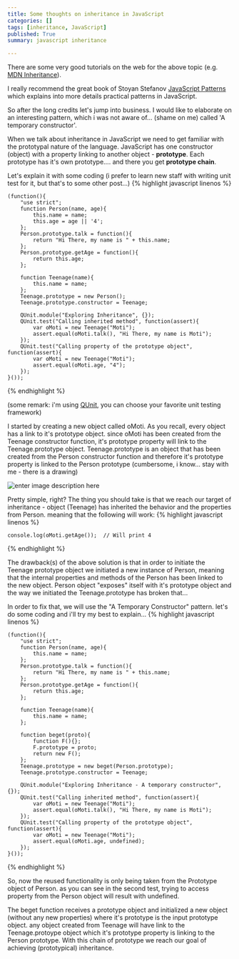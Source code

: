 ```yaml
---
title: Some thoughts on inheritance in JavaScript
categories: []
tags: [inheritance, JavaScript]
published: True
summary: javascript inheritance

---
```


There are some very good tutorials on the web for the above topic (e.g. [MDN Inheritance](https://developer.mozilla.org/en-US/docs/Web/JavaScript/Inheritance_and_the_prototype_chain)).

I really recommend the great book of Stoyan Stefanov [JavaScript Patterns](http://shop.oreilly.com/product/9780596806767.do) which explains into more details practical patterns in JavaScript.

So after the long credits let's jump into business. I would like to elaborate on an interesting pattern, which i was not aware of... (shame on me) called 'A temporary constructor'.

When we talk about inheritance in JavaScript we need to get familiar with the prototypal nature of the language. JavaScript has one constructor (object) with a property linking to another object - **prototype**. Each prototype has it's own prototype.... and there you get **prototype chain**.

Let's explain it with some coding (i prefer to learn new staff with writing unit test for it, but that's to some other post...)
{% highlight javascript linenos %}

    (function(){
	    "use strict";
	    function Person(name, age){
		    this.name = name;
		    this.age = age || '4';
	    };
	    Person.prototype.talk = function(){
		    return "Hi There, my name is " + this.name;
	    };
	    Person.prototype.getAge = function(){
		    return this.age;
	    };
	    
	    function Teenage(name){
		    this.name = name;
	    };
	    Teenage.prototype = new Person();
	    Teenage.prototype.constructor = Teenage;

		QUnit.module("Exploring Inheritance", {});
		QUnit.test("Calling inherited method", function(assert){
			var oMoti = new Teenage("Moti");
			assert.equal(oMoti.talk(), "Hi There, my name is Moti");
		});
		QUnit.test("Calling property of the prototype object", function(assert){
			var oMoti = new Teenage("Moti");
			assert.equal(oMoti.age, "4");
		});
	}());
{% endhighlight %}

(some remark: i'm using [QUnit](https://qunitjs.com/), you can choose your favorite unit testing framework)

I started by creating a new object called oMoti. As you recall, every object has a link to it's prototype object. since oMoti has been created from the Teenage constructor function, it's prototype property will link to the Teenage.prototype object.
Teenage.prototype is an object that has been created from the Person constructor function and therefore it's prototype property is linked to the  Person prototype (cumbersome, i know... stay with me - there is a drawing)

 ![enter image description here](../../../../img/posts/om.jpg)

Pretty simple, right? 
The thing you should take is that we reach our target of inheritance - object (Teenage) has inherited the behavior and the properties from Person. meaning that the following will work:
{% highlight javascript linenos %}

    console.log(oMoti.getAge());  // Will print 4
{% endhighlight %}

The drawback(s) of the above solution is that in order to initiate the Teenage prototype object we initiated a new instance of Person, meaning that the internal properties and methods of the Person has been linked to the new object.
Person object "exposes" itself with it's prototype object and the way we initiated the Teenage.prototype has broken that...

In order to fix that, we will use the "A Temporary Constructor" pattern. let's do some coding and i'll try my best to explain...
{% highlight javascript linenos %}

    (function(){
	    "use strict";
	    function Person(name, age){
		    this.name = name;
	    };
	    Person.prototype.talk = function(){
		    return "Hi There, my name is " + this.name;
	    };
	    Person.prototype.getAge = function(){
		    return this.age;
	    };
	    
	    function Teenage(name){
		    this.name = name;		    		   
	    };

	    function beget(proto){
	    	function F(){};
	    	F.prototype = proto;
	    	return new F();
	    };
	    Teenage.prototype = new beget(Person.prototype);
	    Teenage.prototype.constructor = Teenage;
	    
		QUnit.module("Exploring Inheritance - A temporary constructor", {});
		QUnit.test("Calling inherited method", function(assert){
			var oMoti = new Teenage("Moti");
			assert.equal(oMoti.talk(), "Hi There, my name is Moti");
		});
		QUnit.test("Calling property of the prototype object", function(assert){
			var oMoti = new Teenage("Moti");
			assert.equal(oMoti.age, undefined);	
		});
	}());
{% endhighlight %}

So, now the reused functionality is only being taken from the Prototype object of Person. as you can see in the second test, trying to access property from the Person object will result with undefined.

The beget function receives a prototype object and initialized a new object (without any new properties) where it's prototype is the input prototype object. any object created from Teenage will have link to the Teenage.protoype object which it's prototype property is linking to the Person prototype. With this chain of prototype we reach our goal of achieving (prototypical) inheritance.  
